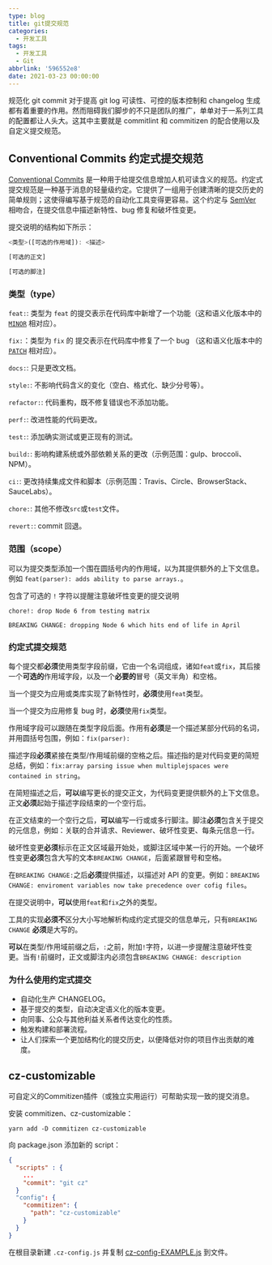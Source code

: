 ```yaml
---
type: blog
title: git提交规范
categories:
  - 开发工具
tags:
  - 开发工具
  - Git
abbrlink: '596552e8'
date: 2021-03-23 00:00:00
---
```


规范化 git commit 对于提高 git log 可读性、可控的版本控制和 changelog 生成都有着重要的作用。然而阻碍我们脚步的不只是团队的推广，单单对于一系列工具的配置都让人头大。这其中主要就是 commitlint 和 commitizen 的配合使用以及自定义提交规范。

## Conventional Commits 约定式提交规范

[Conventional Commits](https://www.conventionalcommits.org/zh-hans/v1.0.0-beta.4/) 是一种用于给提交信息增加人机可读含义的规范。约定式提交规范是一种基于消息的轻量级约定。它提供了一组用于创建清晰的提交历史的简单规则；这使得编写基于规范的自动化工具变得更容易。这个约定与 [SemVer](http://semver.org/) 相吻合，在提交信息中描述新特性、bug 修复和破坏性变更。

 提交说明的结构如下所示： 

```js
<类型>([可选的作用域]): <描述>

[可选的正文]

[可选的脚注]

```

### 类型（type）

`feat:`:  类型为 `feat` 的提交表示在代码库中新增了一个功能（这和语义化版本中的 [`MINOR`](https://semver.org/lang/zh-CN/#摘要) 相对应）。

`fix:`：类型为 `fix` 的 提交表示在代码库中修复了一个 bug （这和语义化版本中的 [`PATCH`](https://semver.org/lang/zh-CN/#摘要) 相对应）。

`docs:`: 只是更改文档。

`style:`: 不影响代码含义的变化（空白、格式化、缺少分号等）。

`refactor:`: 代码重构，既不修复错误也不添加功能。

`perf:`: 改进性能的代码更改。

`test:`: 添加确实测试或更正现有的测试。

`build:`: 影响构建系统或外部依赖关系的更改（示例范围：gulp、broccoli、NPM）。

`ci:`: 更改持续集成文件和脚本（示例范围：Travis、Circle、BrowserStack、SauceLabs）。

`chore:`:  其他不修改`src`或`test`文件。

`revert:`: commit 回退。

### 范围（scope）

 可以为提交类型添加一个围在圆括号内的作用域，以为其提供额外的上下文信息。例如 `feat(parser): adds ability to parse arrays.`。 

包含了可选的 `!` 字符以提醒注意破坏性变更的提交说明

```
chore!: drop Node 6 from testing matrix

BREAKING CHANGE: dropping Node 6 which hits end of life in April

```

### 约定式提交规范

每个提交都**必须**使用类型字段前缀，它由一个名词组成，诸如`feat`或`fix`，其后接一个**可选的**作用域字段，以及一个**必要的**冒号（英文半角）和空格。

当一个提交为应用或类库实现了新特性时，**必须**使用`feat`类型。

当一个提交为应用修复 bug 时，**必须**使用`fix`类型。

作用域字段可以跟随在类型字段后面。作用有**必须**是一个描述某部分代码的名词，并用圆括号包围，例如：`fix(parser): `

描述字段**必须**紧接在类型/作用域前缀的空格之后。描述指的是对代码变更的简短总结，例如：`fix:array parsing issue when multiplejspaces were contained in string`。

在简短描述之后，**可以**编写更长的提交正文，为代码变更提供额外的上下文信息。正文**必须**起始于描述字段结束的一个空行后。

在正文结束的一个空行之后，**可以**编写一行或或多行脚注。脚注**必须**包含关于提交的元信息，例如：关联的合并请求、Reviewer、破坏性变更、每条元信息一行。

破坏性变更**必须**标示在正文区域最开始处，或脚注区域中某一行的开始。一个破坏性变更**必须**包含大写的文本`BREAKING CHANGE`，后面紧跟冒号和空格。

在`BREAKING CHANGE:`之后**必须**提供描述，以描述对 API 的变更。例如：`BREAKING CHANGE: enviroment variables now take precedence over cofig files`。

在提交说明中，**可以**使用`feat`和`fix`之外的类型。

工具的实现**必须不**区分大小写地解析构成约定式提交的信息单元，只有`BREAKING CHANGE`  **必须**是大写的。

**可以**在类型/作用域前缀之后，`:`之前，附加`!`字符，以进一步提醒注意破坏性变更。当有`!`前缀时，正文或脚注内必须包含`BREAKING CHANGE: description`

### 为什么使用约定式提交

- 自动化生产 CHANGELOG。
- 基于提交的类型，自动决定语义化的版本变更。
- 向同事、公众与其他利益关系者传达变化的性质。
- 触发构建和部署流程。
- 让人们探索一个更加结构化的提交历史，以便降低对你的项目作出贡献的难度。

## cz-customizable

可自定义的Commitizen插件（或独立实用运行）可帮助实现一致的提交消息。

安装 commitizen、cz-customizable：

```
yarn add -D commitizen cz-customizable
```

 向 package.json 添加新的 script： 

```json
{
  "scripts" : {
    ...
    "commit": "git cz"
  }
  "config": {
    "commitizen": {
      "path": "cz-customizable"
    }
  }
}

```

 在根目录新建 `.cz-config.js` 并复制 [cz-config-EXAMPLE.js](https://github.com/leonardoanalista/cz-customizable/blob/master/cz-config-EXAMPLE.js) 到文件。 



